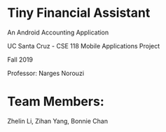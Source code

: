 # Tiny Financial Assistant
An Android Accounting Application

UC Santa Cruz - CSE 118 Mobile Applications Project

Fall 2019

Professor: Narges Norouzi

# Team Members:
Zhelin Li, Zihan Yang, Bonnie Chan
